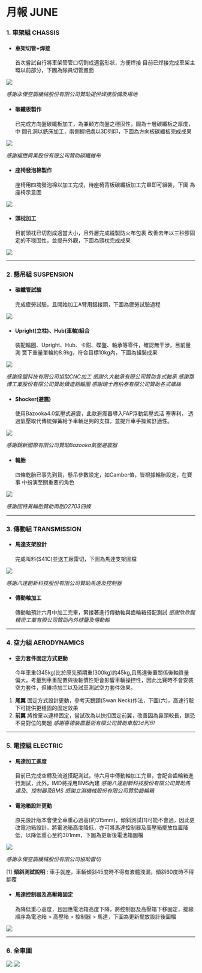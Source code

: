 # 月報 JUNE
### 1. 車架組 CHASSIS
* #### 車架切管+焊接
  首次嘗試自行將車架管管口切割成適當形狀，方便焊接
  目前已焊接完成車架主環以前部分，下圖為隊員切管畫面
  
![](https://i.imgur.com/RsZnBOy.png)

*感謝永傑空調機械股份有限公司贊助提供焊接設備及場地*

* #### 碳纖板製作
  已完成方向盤碳纖板加工，為兼顧方向盤之穩固性，圖為十層碳纖板之厚度，中   間孔洞以銑床加工，兩側握把處以3D列印，下圖為方向板碳纖板完成成果
  
![](https://i.imgur.com/jncB6Iy.png)

*感謝福懋興業股份有限公司贊助碳纖維布*

* #### 座椅發泡棉製作
  座椅用四塊發泡棉以加工完成，待座椅背板碳纖板加工完畢即可組裝，下圖     為座椅示意圖
  
![](https://i.imgur.com/ajBQC3B.png)

* #### 頭枕加工
  目前頭枕已切割成適當大小，且外層完成縫製防火布包裹
  改善去年以三秒膠固定的不穩固性，並提升外觀，下圖為頭枕完成成果
  
![](https://i.imgur.com/qaHB53w.png)

---

### 2. 懸吊組 SUSPENSION
* #### 碳纖管試驗
  完成疲勞試驗，且開始加工A臂用鋁接頭，下圖為疲勞試驗過程

![](https://i.imgur.com/Vs7NENE.png)

* #### Upright(立柱)、Hub(車軸)組合
  裝配輪圈、Upright、Hub、卡鉗、碟盤、軸承等零件，確認無干涉，目前量測   簧下重量單輪約8.9kg，符合目標10kg內，下圖為組裝成果
  
![](https://i.imgur.com/CZb3fRu.png)

*感謝佺盟科技有限公司協助CNC加工*
*感謝久大軸承有限公司贊助各式軸承*
*感謝路博工業股份有限公司贊助鑄造鋁輪圈*
*感謝瑞士商柏泰有限公司贊助各式螺絲*

* #### Shocker(避震)
  使用Bazooka4.0氣壓式避震，此款避震器導入FAP浮動氣壓式活   塞專利，   透過氣壓取代傳統彈簧給予車輛足夠的支撐，並提升車手操駕舒適性。

![](https://i.imgur.com/sQchovz.png)

*感謝銳新國際有限公司贊助Bazooka氣壓避震器*

* #### 輪胎
  四條乾胎已事先到貨，懸吊參數設定，如Camber值，皆根據輪胎設定，在賽事   中扮演至關重要的角色

![](https://i.imgur.com/pSM0pJp.png)

*感謝固特異輪胎贊助雨胎D2703四條*


---

### 3. 傳動組 TRANSMISSION
* #### 馬達支架設計
  完成叫料(S41C)並送工廠雷切，下圖為馬達支架圖檔

![](https://i.imgur.com/K6MTV6x.png)

*感謝八達創新科技股份有限公司贊助馬達及控制器*

* #### 傳動軸加工
  傳動軸預計六月中加工完畢，緊接著進行傳動軸與齒輪箱搭配測試
*感謝欣欣龍精密工業有限公司贊助內外球籠及傳動軸* 


---

### 4. 空力組 AERODYNAMICS
* #### 空力套件固定方式更動
  今年車重(345kg)比於原先預期重(300kg)約45kg,且馬達後置關係後軸質量 偏大，考量到車重配置與後軸慣性矩會影響車輛操控性，因此比賽時不會安裝空力套件，但維持加工以及試車測試空力套件效果。
1. **尾翼**
固定方式設計更動，參考天鵝頸(Swan Neck)作法，下圖(六)，高速行駛下可提供更穩固的固定效果
2. **前翼**
將捨棄以連桿固定，嘗試改為以快扣固定前翼，改善因為鼻頭較長，鎖恐不易對位的問題
*感謝喜德裝置藝術有限公司贊助車殼3d列印*


---

### 5. 電控組 ELECTRIC
* #### 馬達加工進度
  目前已完成空轉及流道搭配測試，待六月中傳動軸加工完畢，會配合齒輪箱進行測試，此外，IMD將採用BMS內建
*感謝八達創新科技股份有限公司贊助馬達及、控制器及BMS*
*感謝立淵機械股份有限公司贊助齒輪箱*

* #### 電池箱設計更動
  原先設計版本會使全車重心過高(約315mm)，傾斜測試[1]可能不會過，因此更改電池箱設計，將電池箱高度降低，亦可將馬達控制器及高壓箱擺放位置降低，以降低重心至約301mm，下圖為更新後電池箱圖檔

![](https://i.imgur.com/4FCfeZP.png)

*感謝永傑空調機械股份有限公司協助雷切*

[1] **傾斜測試說明** : 車手就座，車輛傾斜45度時不得有液體洩漏，傾斜60度時不得翻覆

* #### 馬達控制器及高壓箱固定
  為降低重心高度，且因應電池箱高度下降，將控制器及高壓箱下移固定，接線順序為電池箱 > 高壓箱 > 控制器 > 馬達，下圖為更新擺放設計後圖檔

![](https://i.imgur.com/Fno7Dzo.png)


---

### 6. 全車圖
![](https://i.imgur.com/kqSlFEe.png)
![](https://i.imgur.com/cXN4mnL.png)
